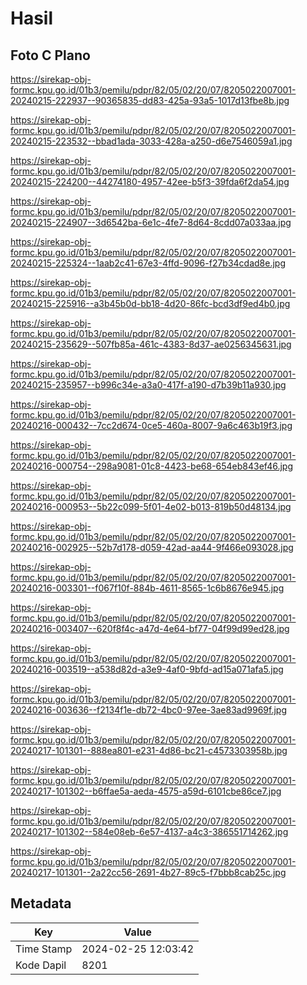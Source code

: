 # Hasil

## Foto C Plano

https://sirekap-obj-formc.kpu.go.id/01b3/pemilu/pdpr/82/05/02/20/07/8205022007001-20240215-222937--90365835-dd83-425a-93a5-1017d13fbe8b.jpg

https://sirekap-obj-formc.kpu.go.id/01b3/pemilu/pdpr/82/05/02/20/07/8205022007001-20240215-223532--bbad1ada-3033-428a-a250-d6e7546059a1.jpg

https://sirekap-obj-formc.kpu.go.id/01b3/pemilu/pdpr/82/05/02/20/07/8205022007001-20240215-224200--44274180-4957-42ee-b5f3-39fda6f2da54.jpg

https://sirekap-obj-formc.kpu.go.id/01b3/pemilu/pdpr/82/05/02/20/07/8205022007001-20240215-224907--3d6542ba-6e1c-4fe7-8d64-8cdd07a033aa.jpg

https://sirekap-obj-formc.kpu.go.id/01b3/pemilu/pdpr/82/05/02/20/07/8205022007001-20240215-225324--1aab2c41-67e3-4ffd-9096-f27b34cdad8e.jpg

https://sirekap-obj-formc.kpu.go.id/01b3/pemilu/pdpr/82/05/02/20/07/8205022007001-20240215-225916--a3b45b0d-bb18-4d20-86fc-bcd3df9ed4b0.jpg

https://sirekap-obj-formc.kpu.go.id/01b3/pemilu/pdpr/82/05/02/20/07/8205022007001-20240215-235629--507fb85a-461c-4383-8d37-ae0256345631.jpg

https://sirekap-obj-formc.kpu.go.id/01b3/pemilu/pdpr/82/05/02/20/07/8205022007001-20240215-235957--b996c34e-a3a0-417f-a190-d7b39b11a930.jpg

https://sirekap-obj-formc.kpu.go.id/01b3/pemilu/pdpr/82/05/02/20/07/8205022007001-20240216-000432--7cc2d674-0ce5-460a-8007-9a6c463b19f3.jpg

https://sirekap-obj-formc.kpu.go.id/01b3/pemilu/pdpr/82/05/02/20/07/8205022007001-20240216-000754--298a9081-01c8-4423-be68-654eb843ef46.jpg

https://sirekap-obj-formc.kpu.go.id/01b3/pemilu/pdpr/82/05/02/20/07/8205022007001-20240216-000953--5b22c099-5f01-4e02-b013-819b50d48134.jpg

https://sirekap-obj-formc.kpu.go.id/01b3/pemilu/pdpr/82/05/02/20/07/8205022007001-20240216-002925--52b7d178-d059-42ad-aa44-9f466e093028.jpg

https://sirekap-obj-formc.kpu.go.id/01b3/pemilu/pdpr/82/05/02/20/07/8205022007001-20240216-003301--f067f10f-884b-4611-8565-1c6b8676e945.jpg

https://sirekap-obj-formc.kpu.go.id/01b3/pemilu/pdpr/82/05/02/20/07/8205022007001-20240216-003407--620f8f4c-a47d-4e64-bf77-04f99d99ed28.jpg

https://sirekap-obj-formc.kpu.go.id/01b3/pemilu/pdpr/82/05/02/20/07/8205022007001-20240216-003519--a538d82d-a3e9-4af0-9bfd-ad15a071afa5.jpg

https://sirekap-obj-formc.kpu.go.id/01b3/pemilu/pdpr/82/05/02/20/07/8205022007001-20240216-003636--f2134f1e-db72-4bc0-97ee-3ae83ad9969f.jpg

https://sirekap-obj-formc.kpu.go.id/01b3/pemilu/pdpr/82/05/02/20/07/8205022007001-20240217-101301--888ea801-e231-4d86-bc21-c4573303958b.jpg

https://sirekap-obj-formc.kpu.go.id/01b3/pemilu/pdpr/82/05/02/20/07/8205022007001-20240217-101302--b6ffae5a-aeda-4575-a59d-6101cbe86ce7.jpg

https://sirekap-obj-formc.kpu.go.id/01b3/pemilu/pdpr/82/05/02/20/07/8205022007001-20240217-101302--584e08eb-6e57-4137-a4c3-386551714262.jpg

https://sirekap-obj-formc.kpu.go.id/01b3/pemilu/pdpr/82/05/02/20/07/8205022007001-20240217-101301--2a22cc56-2691-4b27-89c5-f7bbb8cab25c.jpg


## Metadata

| Key        | Value               |
| ---------- | ------------------- |
| Time Stamp | 2024-02-25 12:03:42 |
| Kode Dapil | 8201                |



